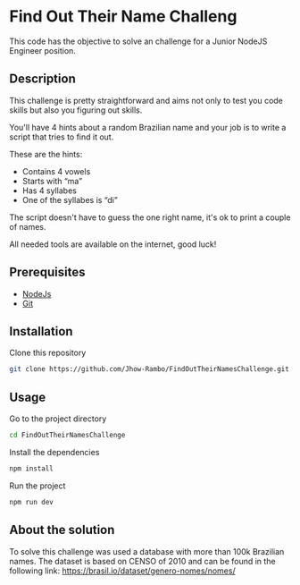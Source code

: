 # Find Out Their Name Challeng

This code has the objective to solve an challenge for a Junior NodeJS Engineer position.

## Description

This challenge is pretty straightforward and aims not only to test you code skills but also you figuring out skills.

You'll have 4 hints about a random Brazilian name and your job is to write a script that tries to find it out.

These are the hints:

- Contains 4 vowels
- Starts with “ma”
- Has 4 syllabes
- One of the syllabes is “di”

The script doesn't have to guess the one right name, it's ok to print a couple of names.

All needed tools are available on the internet, good luck!

## Prerequisites
- [NodeJs](https://nodejs.org/en/)
- [Git](https://git-scm.com/)

## Installation

Clone this repository

```bash
git clone https://github.com/Jhow-Rambo/FindOutTheirNamesChallenge.git
```

## Usage

Go to the project directory

```bash
cd FindOutTheirNamesChallenge
```

Install the dependencies

```bash
npm install
```

Run the project

```bash
npm run dev
```

## About the solution

To solve this challenge was used a database with more than 100k Brazilian names. The dataset is based on CENSO of 2010 and can be found in the following link: https://brasil.io/dataset/genero-nomes/nomes/